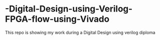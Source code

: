 # -Digital-Design-using-Verilog-FPGA-flow-using-Vivado
This repo is showing my work during a Digital Design using verilog diploma 
